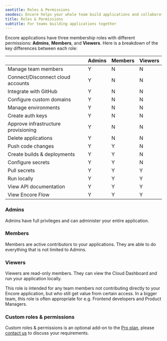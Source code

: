 ```yaml
---
seotitle: Roles & Permissions
seodesc: Encore helps your whole team build applications and collaborate across backend and frontend teams.
title: Roles & Permissions
subtitle: For teams building applications together
---
```


Encore applications have three membership roles with different permissions: **Admins**, **Members**, and **Viewers**.
Here is a breakdown of the key differences between each role:

|                                     | Admins | Members | Viewers |
| ----------------------------------- | ------ | ------- | ------- |
| Manage team members                 | Y      | N       | N       |
| Connect/Disconnect cloud accounts   | Y      | N       | N       |
| Integrate with GitHub               | Y      | N       | N       |
| Configure custom domains            | Y      | N       | N       |
| Manage environments                 | Y      | N       | N       |
| Create auth keys                    | Y      | N       | N       |
| Approve infrastructure provisioning | Y      | N       | N       |
| Delete applications                 | Y      | N       | N       |
| Push code changes                   | Y      | Y       | N       |
| Create builds & deployments         | Y      | Y       | N       |
| Configure secrets                   | Y      | Y       | N       |
| Pull secrets                        | Y      | Y       | Y       |
| Run locally                         | Y      | Y       | Y       |
| View API documentation              | Y      | Y       | Y       |
| View Encore Flow                    | Y      | Y       | Y       |


### Admins

Admins have full privileges and can administer your entire application.

### Members

Members are active contributors to your applications. They are able to do everything that is not limited to Admins.
  
### Viewers

Viewers are read-only members. They can view the Cloud Dashboard and run your application locally.

This role is intended for any team members not contributing directly to your Encore application, but who still get value from certain access. In a bigger team, this role is often appropriate for e.g. Frontend developers and Product Managers.

### Custom roles & permissions

Custom roles & permissions is an optional add-on to the [Pro plan](/pricing), please [contact us](mailto:hello@encore.dev) to discuss your requirements.
